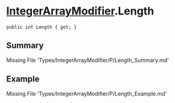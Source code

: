 # [IntegerArrayModifier](Types/IntegerArrayModifier.md).Length
`public int Length { get; }`
## Summary
Missing File 'Types/IntegerArrayModifier/P/Length_Summary.md'
## Example
Missing File 'Types/IntegerArrayModifier/P/Length_Example.md'

